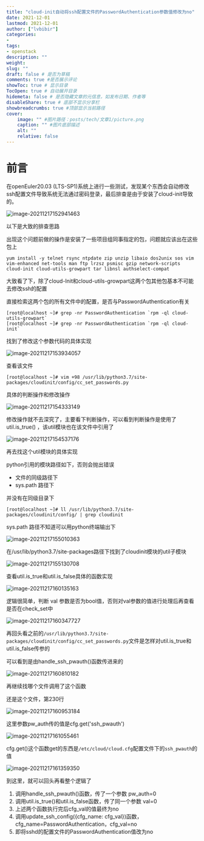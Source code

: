 ```yaml
---
title: "cloud-init自动将ssh配置文件的PasswordAuthentication参数值修改为no" 
date: 2021-12-01
lastmod: 2021-12-01
author: ["lvbibir"] 
categories: 
- 
tags: 
- openstack
description: "" 
weight: 
slug: ""
draft: false # 是否为草稿
comments: true #是否展示评论
showToc: true # 显示目录
TocOpen: true # 自动展开目录
hidemeta: false # 是否隐藏文章的元信息，如发布日期、作者等
disableShare: true # 底部不显示分享栏
showbreadcrumbs: true #顶部显示当前路径
cover:
    image: "" #图片路径：posts/tech/文章1/picture.png
    caption: "" #图片底部描述
    alt: ""
    relative: false
---
```

# 前言
在openEuler20.03 (LTS-SP1)系统上进行一些测试，发现某个东西会自动修改ssh配置文件导致系统无法通过密码登录，最后排查是由于安装了cloud-init导致的。

![image-20211217152941463](https://image.lvbibir.cn/blog/image-20211217152941463.png)

以下是大致的排查思路

出现这个问题前做的操作是安装了一些项目组同事指定的包，问题就应该出在这些包上

```
yum install -y telnet rsync ntpdate zip unzip libaio dos2unix sos vim vim-enhanced net-tools man ftp lrzsz psmisc gzip network-scripts cloud-init cloud-utils-growpart tar libnsl authselect-compat
```

大致看了下，除了cloud-Init和cloud-utils-growpart这两个包其他包基本不可能去修改ssh的配置

直接检索这两个包的所有文件中的配置，是否与PasswordAuthentication有关

```
[root@localhost ~]# grep -nr PasswordAuthentication `rpm -ql cloud-utils-growpart`
[root@localhost ~]# grep -nr PasswordAuthentication `rpm -ql cloud-init`
```

找到了修改这个参数代码的具体实现

![image-20211217153934057](https://image.lvbibir.cn/blog/image-20211217153934057.png)

查看该文件

```
[root@localhost ~]# vim +98 /usr/lib/python3.7/site-packages/cloudinit/config/cc_set_passwords.py
```

具体的判断操作和修改操作

![image-20211217154333149](https://image.lvbibir.cn/blog/image-20211217154333149.png)

修改操作就不去深究了，主要看下判断操作，可以看到判断操作是使用了 util.is_true() ，该util模块也在该文件中引用了

![image-20211217154537176](https://image.lvbibir.cn/blog/image-20211217154537176.png)

再去找这个util模块的具体实现

python引用的模块路径如下，否则会抛出错误

- 文件的同级路径下
- sys.path 路径下

并没有在同级目录下

```
[root@localhost ~]# ll /usr/lib/python3.7/site-packages/cloudinit/config/ | grep cloudinit
```

sys.path 路径不知道可以用python终端输出下

![image-20211217155010363](https://image.lvbibir.cn/blog/image-20211217155010363.png)

在/usr/lib/python3.7/site-packages路径下找到了cloudinit模块的util子模块

![image-20211217155130708](https://image.lvbibir.cn/blog/image-20211217155130708.png)

查看util.is_true和util.is_false具体的函数实现

![image-20211217160135163](https://image.lvbibir.cn/blog/image-20211217160135163.png)

逻辑很简单，判断 val 参数是否为bool值，否则对val参数的值进行处理后再查看是否在check_set中

![image-20211217160347727](https://image.lvbibir.cn/blog/image-20211217160347727.png)

再回头看之前的`/usr/lib/python3.7/site-packages/cloudinit/config/cc_set_passwords.py`文件是怎样对util.is_true和util.is_false传参的

可以看到是由handle_ssh_pwauth()函数传进来的

![image-20211217160810182](https://image.lvbibir.cn/blog/image-20211217160810182.png)

再继续找哪个文件调用了这个函数

还是这个文件，第230行

![image-20211217160953184](https://image.lvbibir.cn/blog/image-20211217160953184.png)

这里参数pw_auth传的值是cfg.get('ssh_pwauth')

![image-20211217161055461](https://image.lvbibir.cn/blog/image-20211217161055461.png)

cfg.get()这个函数get的东西是`/etc/cloud/cloud.cfg`配置文件下的`ssh_pwauth`的值

![image-20211217161359350](https://image.lvbibir.cn/blog/image-20211217161359350.png)

到这里，就可以回头再看整个逻辑了

1. 调用handle_ssh_pwauth()函数，传了一个参数 pw_auth=0
2. 调用util.is_true()和util.is_false函数，传了同一个参数 val=0
3. 上述两个函数执行完后cfg_val的值最终为no
4. 调用update_ssh_config({cfg_name: cfg_val})函数，cfg_name=PasswordAuthentication，cfg_val=no
5. 即将sshd的配置文件的PasswordAuthentication值改为no
